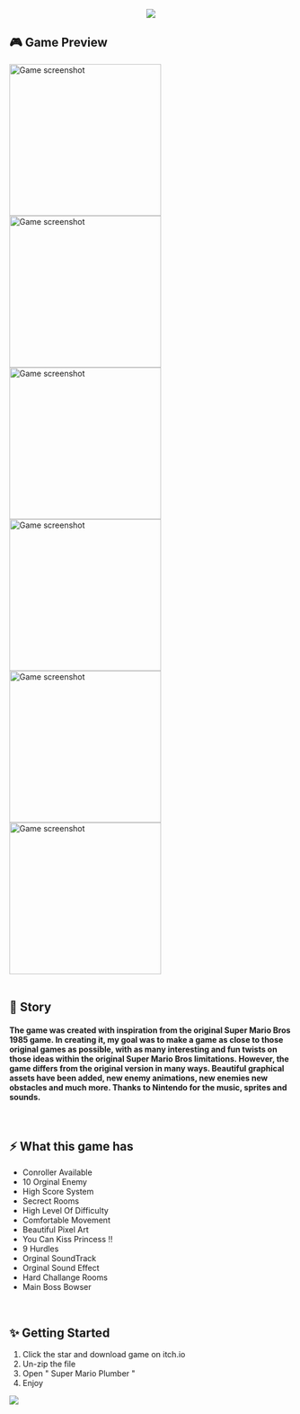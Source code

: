 <p align="center">
  <a target="_blank" href="https://iunosan.itch.io/super-mario-plumber"><img src="https://img.itch.zone/aW1nLzkzMzM2MzAucG5n/original/iRlhsS.png" /></a>
</p>


## 🎮 Game Preview

<div align="left">
  <a target="_blank" href="https://iunosan.itch.io/super-mario-plumber"><img width="270" alt="Game screenshot" src="https://img.itch.zone/aW1hZ2UvMTU5NTg3NC85MzMzNTYwLnBuZw==/347x500/gRVq5D.png" /></a>
  <a target="_blank" href="https://iunosan.itch.io/super-mario-plumber"><img width="270"  alt="Game screenshot" src="https://img.itch.zone/aW1hZ2UvMTU5NTg3NC85MzMzMzE1LnBuZw==/347x500/2pWsqG.png" /></a>
  <a target="_blank" href="https://iunosan.itch.io/super-mario-plumber"><img width="270"  alt="Game screenshot" src="https://img.itch.zone/aW1hZ2UvMTU5NTg3NC85MzMzNTY1LnBuZw==/347x500/bDM79X.png" /></a>
</div>
<div align="left">
  <a target="_blank" href="https://iunosan.itch.io/super-mario-plumber"><img width="270"  alt="Game screenshot" src="https://img.itch.zone/aW1hZ2UvMTU5NTg3NC85MzMzMzIzLnBuZw==/347x500/e5CZ9X.png" /></a>
  <a target="_blank" href="https://iunosan.itch.io/super-mario-plumber"><img width="270"  alt="Game screenshot" src="https://img.itch.zone/aW1hZ2UvMTU5NTg3NC85MzMzNTg3LnBuZw==/347x500/AYiB3b.png" /></a>
  <a target="_blank" href="https://iunosan.itch.io/super-mario-plumber"><img width="270"  alt="Game screenshot" src="https://img.itch.zone/aW1hZ2UvMTU5NTg3NC85MzMzMzI0LnBuZw==/original/9VhS5Q.png" /></a>
</div>
<br>

## 💬 Story

<div>
  <h4>
    The game was created with inspiration from the original Super Mario Bros 1985 game. In creating it, my goal was to make a game as close to those original games as possible, with as many interesting and fun twists on those ideas within the original Super Mario Bros limitations. However, the game differs from the original version in many ways. Beautiful graphical assets have been added, new enemy animations, new enemies new obstacles and much more.
    Thanks to Nintendo for the music, sprites and sounds.
  </p>
</div>
<br>
    
## ⚡ What this game has
<div>
  <ul>
    <li>Conroller Available</li>
    <li>10 Orginal Enemy</li>
    <li>High Score System</li>
    <li>Secrect Rooms</li>
    <li>High Level Of Difficulty</li>
    <li>Comfortable Movement</li>
    <li>Beautiful Pixel Art</li>
    <li>You Can Kiss Princess !! </li>
    <li>9 Hurdles</li>
    <li>Orginal SoundTrack</li>
    <li>Orginal Sound Effect</li>
    <li>Hard Challange Rooms</li>
    <li>Main Boss Bowser</li>
  </ul>
</div>
<br>

## ✨ Getting Started
<div>
  <ol>
    <li>Click the star and download game on itch.io</li>
    <li>Un-zip the file</li>
    <li>Open " Super Mario Plumber " </li>
    <li>Enjoy</li>
  </ol>
</div>
<a target="_blank" href="https://iunosan.itch.io/super-mario-plumber"><img src="https://cdn-icons-png.flaticon.com/128/1033/1033039.png" /></a>


